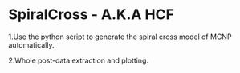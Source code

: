 # SpiralCross - A.K.A HCF
1.Use the python script to generate the spiral cross model of MCNP automatically.

2.Whole post-data extraction and plotting.
